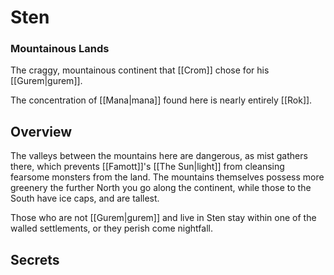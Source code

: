 # Sten
### Mountainous Lands

The craggy, mountainous continent that [[Crom]] chose for his [[Gurem|gurem]].

The concentration of [[Mana|mana]] found here is nearly entirely [[Rok]].

## Overview

The valleys between the mountains here are dangerous, as mist gathers there, which prevents [[Famott]]'s [[The Sun|light]] from cleansing fearsome monsters from the land.
The mountains themselves possess  more greenery the further North you go along the continent, while those to the South have ice caps, and are tallest.

Those who are not [[Gurem|gurem]] and live in Sten stay within one of the walled settlements, or they perish come nightfall.

## Secrets